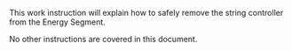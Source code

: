 This work instruction will explain how to safely remove the string controller from the Energy Segment.

No other instructions are covered in this document.